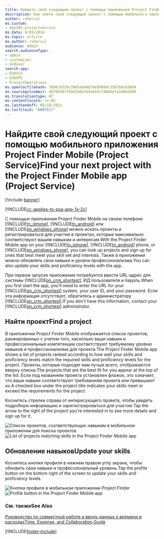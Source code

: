 ```yaml
---
title: Найдите свой следующий проект с помощью приложения Project Finder Mobile
description: Как найти свой следующий проект с помощью мобильного приложения Project Finder Mobile для Project Service
author: ruhercul
ms.custom:
- dyn365-projectservice
ms.date: 8/03/2018
ms.topic: article
ms.author: ruhercul
audience: Admin
search.audienceType:
- admin
- customizer
- enduser
search.app:
- D365CE
- D365PS
- ProjectOperations
ms.openlocfilehash: f686c8329c3965ab98b7de9909dc3567b6cb5094
ms.sourcegitcommit: 40f68387f594180af64a5e5c748b6efa188bd300
ms.translationtype: HT
ms.contentlocale: ru-RU
ms.lasthandoff: 05/10/2021
ms.locfileid: "6007517"
---
```

# <a name="find-your-next-project-with-the-project-finder-mobile-app-project-service"></a><span data-ttu-id="0ac00-103">Найдите свой следующий проект с помощью мобильного приложения Project Finder Mobile (Project Service)</span><span class="sxs-lookup"><span data-stu-id="0ac00-103">Find your next project with the Project Finder Mobile app (Project Service)</span></span>

[!include [banner](../includes/psa-now-project-operations.md)]

[!INCLUDE[cc-applies-to-psa-app-1x-2x](../includes/cc-applies-to-psa-app-1x-2x.md)]

<span data-ttu-id="0ac00-104">С помощью приложения Project Finder Mobile на своем телефоне [!INCLUDE[tn_iphone](../includes/tn-iphone.md)], [!INCLUDE[tn_android](../includes/tn-android.md)] или [!INCLUDE[pn_windows_phone](../includes/pn-windows-phone.md)] можно искать проекты и регистрироваться для участия в проектах, которые максимально соответствуют вашим навыкам и интересам.</span><span class="sxs-lookup"><span data-stu-id="0ac00-104">With the Project Finder Mobile app on your [!INCLUDE[tn_iphone](../includes/tn-iphone.md)], [!INCLUDE[tn_android](../includes/tn-android.md)] phone, or [!INCLUDE[pn_windows_phone](../includes/pn-windows-phone.md)], you can look up projects and sign up for ones that best meet your skill set and interests.</span></span> <span data-ttu-id="0ac00-105">Также в приложении можно обновлять свои навыки и уровни профессионализма.</span><span class="sxs-lookup"><span data-stu-id="0ac00-105">You can also update your skills and proficiency levels with the app.</span></span>  
  
 <span data-ttu-id="0ac00-106">При первом запуске приложения потребуется ввести URL-адрес для системы [!INCLUDE[pn_crm_shortest](../includes/pn-crm-shortest.md)], ИД пользователя и пароль.</span><span class="sxs-lookup"><span data-stu-id="0ac00-106">When you first start the app, you'll need to enter the URL for your [!INCLUDE[pn_crm_shortest](../includes/pn-crm-shortest.md)] system, your user ID, and your password.</span></span> <span data-ttu-id="0ac00-107">Если эта информация отсутствует, обратитесь к администратору [!INCLUDE[pn_crm_shortest](../includes/pn-crm-shortest.md)].</span><span class="sxs-lookup"><span data-stu-id="0ac00-107">If you don't have this information,  contact your [!INCLUDE[pn_crm_shortest](../includes/pn-crm-shortest.md)] administrator.</span></span>  
  
## <a name="find-a-project"></a><span data-ttu-id="0ac00-108">Найти проект</span><span class="sxs-lookup"><span data-stu-id="0ac00-108">Find a project</span></span>  
 <span data-ttu-id="0ac00-109">В приложении Project Finder Mobile отображается список проектов, ранжированных с учетом того, насколько ваши навыки и профессиональные компетенции соответствуют требуемому уровню навыков и профессионализма для проекта.</span><span class="sxs-lookup"><span data-stu-id="0ac00-109">The Project Finder Mobile app shows a list of projects ranked according to how well your skills and proficiency levels match the required skills and proficiency levels for the project.</span></span> <span data-ttu-id="0ac00-110">Проекты, которые подходят вам лучше всего, отображаются вверху списка.</span><span class="sxs-lookup"><span data-stu-id="0ac00-110">The projects that are the best fit for you appear at the top of the list.</span></span> <span data-ttu-id="0ac00-111">Если под названием проекта установлен флажок, это означает, что ваши навыки соответствуют требованиям проекта или превышают их.</span><span class="sxs-lookup"><span data-stu-id="0ac00-111">A checked box under the project title indicates your skills meet or exceed the requirements for the project.</span></span>  
  
 <span data-ttu-id="0ac00-112">Коснитесь стрелки справа от интересующего проекта, чтобы увидеть подробную информацию и зарегистрироваться для участия.</span><span class="sxs-lookup"><span data-stu-id="0ac00-112">Tap the arrow to the right of the project you're interested in to see more details and sign up for it.</span></span>  
  
 <span data-ttu-id="0ac00-113">![Список проектов, соответствующих навыкам в мобильном приложении для поиска проектов](../psa/media/project-service-project-finder-list.png "Список проектов, соответствующих навыкам в мобильном приложении для поиска проектов")</span><span class="sxs-lookup"><span data-stu-id="0ac00-113">![List of projects matching skills in the Project Finder Mobile app](../psa/media/project-service-project-finder-list.png "List of projects matching skills in the Project Finder Mobile app")</span></span>  
  
## <a name="update-your-skills"></a><span data-ttu-id="0ac00-114">Обновление навыков</span><span class="sxs-lookup"><span data-stu-id="0ac00-114">Update your skills</span></span>  
 <span data-ttu-id="0ac00-115">Коснитесь кнопки профиля в нижнем правом углу экрана, чтобы обновить свои навыки и профессиональный уровень.</span><span class="sxs-lookup"><span data-stu-id="0ac00-115">Tap the profile button on the bottom right of the screen to update your skills and proficiency levels.</span></span>  
  
 <span data-ttu-id="0ac00-116">![Кнопка профиля в мобильном приложении Project Finder](../psa/media/project-service-project-finder-profile.png "Кнопка профиля в мобильном приложении Project Finder")</span><span class="sxs-lookup"><span data-stu-id="0ac00-116">![Profile button in the Project Finder Mobile app](../psa/media/project-service-project-finder-profile.png "Profile button in the Project Finder Mobile app")</span></span>  
  
### <a name="see-also"></a><span data-ttu-id="0ac00-117">См. также</span><span class="sxs-lookup"><span data-stu-id="0ac00-117">See Also</span></span>  
 [<span data-ttu-id="0ac00-118">Руководство по совместной работе и вводу данных о времени и расходах</span><span class="sxs-lookup"><span data-stu-id="0ac00-118">Time, Expense, and Collaboration Guide</span></span>](../psa/time-expense-collaboration-guide.md)


[!INCLUDE[footer-include](../includes/footer-banner.md)]
